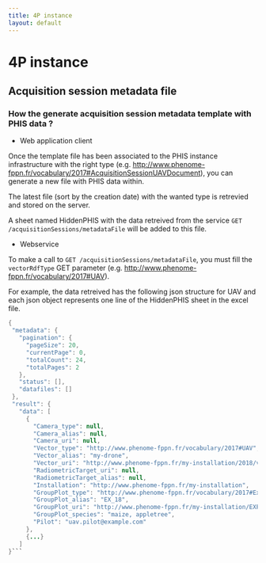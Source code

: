 ```yaml
---
title: 4P instance
layout: default
---
```

# 4P instance

##  Acquisition session metadata file

### How the generate acquisition session metadata template with PHIS data ?

- Web application client

Once the template file has been associated to the PHIS instance infrastructure with the right type (e.g. http://www.phenome-fppn.fr/vocabulary/2017#AcquisitionSessionUAVDocument), you can generate a new file with PHIS data within.

The latest file (sort by the creation date) with the wanted type is retrevied and stored on the server.

A sheet named HiddenPHIS with the data retreived from the service `GET /acquisitionSessions/metadataFile` will be added to this file.

- Webservice

To make a call to `GET /acquisitionSessions/metadataFile`, you must fill the  `vectorRdfType` GET parameter (e.g. http://www.phenome-fppn.fr/vocabulary/2017#UAV).

For example, the data retreived has the following json structure for UAV and each json object represents one line of the HiddenPHIS sheet in the excel file.

```java
{
 "metadata": {
   "pagination": {
     "pageSize": 20,
     "currentPage": 0,
     "totalCount": 24,
     "totalPages": 2
   },
   "status": [],
   "datafiles": []
 },
 "result": {
   "data": [
     {
       "Camera_type": null,
       "Camera_alias": null,
       "Camera_uri": null,
       "Vector_type": "http://www.phenome-fppn.fr/vocabulary/2017#UAV",
       "Vector_alias": "my-drone",
       "Vector_uri": "http://www.phenome-fppn.fr/my-installation/2018/v1802",
       "RadiometricTarget_uri": null,
       "RadiometricTarget_alias": null,
       "Installation": "http://www.phenome-fppn.fr/my-installation",
       "GroupPlot_type": "http://www.phenome-fppn.fr/vocabulary/2017#Experiment",
       "GroupPlot_alias": "EX_18",
       "GroupPlot_uri": "http://www.phenome-fppn.fr/my-installation/EXP2018-1",
       "GroupPlot_species": "maize, appletree",
       "Pilot": "uav.pilot@example.com"
     },
     {...}
   ]
}```
